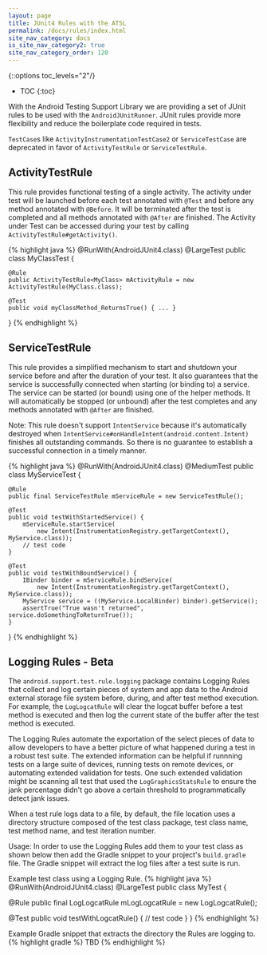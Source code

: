 ```yaml
---
layout: page
title: JUnit4 Rules with the ATSL
permalink: /docs/rules/index.html
site_nav_category: docs
is_site_nav_category2: true
site_nav_category_order: 120
---
```

{::options toc_levels="2"/}

* TOC
{:toc}

With the Android Testing Support Library we are providing a set of JUnit rules to be used with the `AndroidJUnitRunner`. JUnit rules provide more flexibility and reduce the boilerplate code required in tests.

`TestCase`s like `ActivityInstrumentationTestCase2` or `ServiceTestCase` are deprecated in favor of `ActivityTestRule` or `ServiceTestRule`.

## ActivityTestRule
This rule provides functional testing of a single activity. The activity under test will be launched before each test annotated with `@Test` and before any method annotated with `@Before`. It will be terminated after the test is completed and all methods annotated with `@After` are finished. The Activity under Test can be accessed during your test by calling `ActivityTestRule#getActivity()`.

{% highlight java %}
@RunWith(AndroidJUnit4.class)
@LargeTest
public class MyClassTest {

    @Rule
    public ActivityTestRule<MyClass> mActivityRule = new ActivityTestRule(MyClass.class);

    @Test
    public void myClassMethod_ReturnsTrue() { ... }
}
{% endhighlight %}

## ServiceTestRule

This rule provides a simplified mechanism to start and shutdown your service before and after the duration of your test. It also guarantees that the service is successfully connected when starting (or binding to) a service. The service can be started (or bound) using one of the helper methods. It will automatically be stopped (or unbound) after the test completes and any methods annotated with `@After` are finished.

Note: This rule doesn't support `IntentService` because it's automatically destroyed when `IntentService#onHandleIntent(android.content.Intent)` finishes all outstanding commands. So there is no guarantee to establish a successful connection in a timely manner.

{% highlight java %}
@RunWith(AndroidJUnit4.class)
@MediumTest
public class MyServiceTest {

    @Rule
    public final ServiceTestRule mServiceRule = new ServiceTestRule();

    @Test
    public void testWithStartedService() {
        mServiceRule.startService(
            new Intent(InstrumentationRegistry.getTargetContext(), MyService.class));
        // test code
    }

    @Test
    public void testWithBoundService() {
        IBinder binder = mServiceRule.bindService(
            new Intent(InstrumentationRegistry.getTargetContext(), MyService.class));
        MyService service = ((MyService.LocalBinder) binder).getService();
        assertTrue("True wasn't returned", service.doSomethingToReturnTrue());
    }
}
{% endhighlight %}
 
## Logging Rules - Beta

The `android.support.test.rule.logging` package contains Logging Rules that collect and
log certain pieces of system and app data to the Android external storage file system before,
during, and after test method execution. For example, the `LogLogcatRule` will clear the logcat
buffer before a test method is executed and then log the current state of the buffer after the test
method is executed.

The Logging Rules automate the exportation of the select pieces of data to allow
developers to have a better picture of what happened during a test in a robust test suite. The
extended information can be helpful if runnning tests on a large suite of devices, running tests on
remote devices, or automating extended validation for tests. One such extended validation might be
scanning all test that used the `LogGraphicsStatsRule` to ensure the jank percentage didn't go above
a certain threshold to programmatically detect jank issues.

When a test rule logs data to a file, by default, the file location uses a directory
structure composed of the test class package, test class name, test method name, and test iteration
number.

Usage: In order to use the Logging Rules add them to your test class as shown below then add the
Gradle snippet to your project's `build.gradle` file. The Gradle snippet will extract the log files
after a test suite is run.

Example test class using a Logging Rule.
{% highlight java %}
@RunWith(AndroidJUnit4.class)
@LargeTest
public class MyTest {

@Rule
public final LogLogcatRule mLogLogcatRule = new LogLogcatRule();

@Test
public void testWithLogcatRule() {
// test code
}
}
{% endhighlight %}

Example Gradle snippet that extracts the directory the Rules are logging to.
{% highlight gradle %}
TBD
{% endhighlight %}
